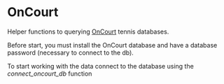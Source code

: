 # OnCourt

Helper functions to querying [OnCourt](https://www.oncourt.info/)   tennis databases.

Before start, you must install the OnCourt database and have a database password (necessary to connect to the db).

To start working with the data connect to the database using the *connect_oncourt_db* function

